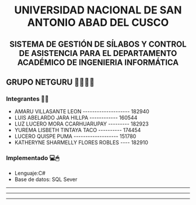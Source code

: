 <h1 align="center">UNIVERSIDAD NACIONAL DE SAN ANTONIO ABAD DEL CUSCO</h1>
<h2 align="center">SISTEMA DE GESTIÓN DE SÍLABOS Y CONTROL DE ASISTENCIA PARA EL DEPARTAMENTO ACADÉMICO DE INGENIERIA INFORMÁTICA</h2> 
<h2 align="left"> GRUPO NETGURU 👩‍💻👨‍💻</h2> 


<h3 align="left"> Integrantes 📄📌 </h2> 


- AMARU VILLASANTE LEON -------------------- 182940<br>
- LUIS ABELARDO JARA HILLPA ------------ 160544<br>
- LUZ LUCERO MORA CCARHUARUPAY --------- 182923<br>
- YUREMA LISBETH TINTAYA TACO ---------- 174454<br>
- LUCERO QUISPE PUMA ------------------- 151780<br>
- KATHERYNE SHARMELLY FLORES ROBLES ---- 182910<br>



<h3 align="left"> Implementado 💻🖱</h2>        
                                                 
- Lenguaje:C# 
-  Base de datos: SQL Sever
************************************************
************************************************
************************************************
